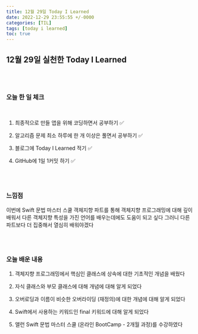 ```yaml
---
title: 12월 29일 Today I Learned
date: 2022-12-29 23:55:55 +/-0000
categories: [TIL]
tags: [today i learned]
toc: true
---
```


## 12월 29일 실천한 Today I Learned

<br><br>

### 오늘 한 일 체크
<br>

1. 최종적으로 만들 앱을 위해 코딩하면서 공부하기 ✅

2. 알고리즘 문제 최소 하루에 한 개 이상은 풀면서 공부하기 ✅

3. 블로그에 Today I Learned 적기 ✅

4. GitHub에 1일 1커밋 하기 ✅

<br><br>

### 느낌점

이번에 Swift 문법 마스터 스쿨 객체지향 파트를 통해 객체지향 프로그래밍에 대해 깊이 배워서
다른 객체지향 특성을 가진 언어를 배우는데에도 도움이 되고 싶다 그러니 다른 파트보다
더 집중해서 열심히 배워야겠다

<br><br>

### 오늘 배운 내용

1. 객체지향 프로그래밍에서 핵심인 클래스에 상속에 대한 기초적인 개념을 배웠다

1. 자식 클래스와 부모 클래스에 대해 개념에 대해 알게 되었다

1. 오버로딩과 이름이 비슷한 오버라이딩 (재정의)에 대한 개념에 대해 알게 되었다

1. Swift에서 사용하는 키워드인 final 키워드에 대해 알게 되었다

1. 앨런 Swift 문법 마스터 스쿨 (온라인 BootCamp - 2개월 과정)를 수강하였다